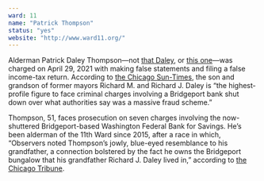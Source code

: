 ```yaml
---
ward: 11
name: "Patrick Thompson"
status: "yes"
website: "http://www.ward11.org/"
---
```


Alderman Patrick Daley Thompson—not [that Daley](https://en.wikipedia.org/wiki/Richard_M._Daley), or [this one](https://en.wikipedia.org/wiki/Richard_J._Daley)—was charged on April 29, 2021 with making false statements and filing a false income-tax return. According to [the Chicago Sun-Times](https://chicago.suntimes.com/2021/4/29/22409827/patrick-daley-thompson-pensacola-place-scotland-yard-washington-federal-bank-savings), the son and grandson of former mayors Richard M. and Richard J. Daley is “the highest-profile figure to face criminal charges involving a Bridgeport bank shut down over what authorities say was a massive fraud scheme.”

Thompson, 51, faces prosecution on seven charges involving the now-shuttered Bridgeport-based Washington Federal Bank for Savings. He’s been alderman of the 11th Ward since 2015, after a race in which, “Observers noted Thompson’s jowly, blue-eyed resemblance to his grandfather, a connection bolstered by the fact he owns the Bridgeport bungalow that his grandfather Richard J. Daley lived in,” according to [the Chicago Tribune](https://www.chicagotribune.com/news/criminal-justice/ct-alderman-patrick-daley-thompson-federal-probe-20210429-j5euehymabc7djhc4xhm2fdrau-story.html).
